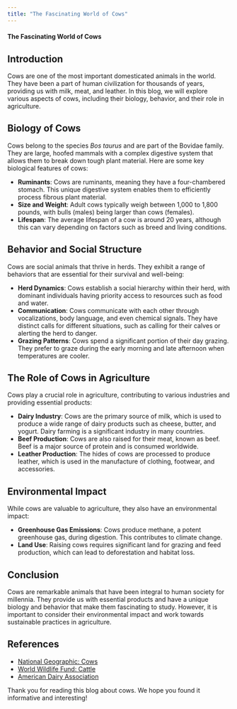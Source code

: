 ```yaml
---
title: "The Fascinating World of Cows"
---
```


#### The Fascinating World of Cows

## Introduction
Cows are one of the most important domesticated animals in the world. They have been a part of human civilization for thousands of years, providing us with milk, meat, and leather. In this blog, we will explore various aspects of cows, including their biology, behavior, and their role in agriculture.

## Biology of Cows
Cows belong to the species *Bos taurus* and are part of the Bovidae family. They are large, hoofed mammals with a complex digestive system that allows them to break down tough plant material. Here are some key biological features of cows:

- **Ruminants**: Cows are ruminants, meaning they have a four-chambered stomach. This unique digestive system enables them to efficiently process fibrous plant material.
- **Size and Weight**: Adult cows typically weigh between 1,000 to 1,800 pounds, with bulls (males) being larger than cows (females).
- **Lifespan**: The average lifespan of a cow is around 20 years, although this can vary depending on factors such as breed and living conditions.

## Behavior and Social Structure
Cows are social animals that thrive in herds. They exhibit a range of behaviors that are essential for their survival and well-being:

- **Herd Dynamics**: Cows establish a social hierarchy within their herd, with dominant individuals having priority access to resources such as food and water.
- **Communication**: Cows communicate with each other through vocalizations, body language, and even chemical signals. They have distinct calls for different situations, such as calling for their calves or alerting the herd to danger.
- **Grazing Patterns**: Cows spend a significant portion of their day grazing. They prefer to graze during the early morning and late afternoon when temperatures are cooler.

## The Role of Cows in Agriculture
Cows play a crucial role in agriculture, contributing to various industries and providing essential products:

- **Dairy Industry**: Cows are the primary source of milk, which is used to produce a wide range of dairy products such as cheese, butter, and yogurt. Dairy farming is a significant industry in many countries.
- **Beef Production**: Cows are also raised for their meat, known as beef. Beef is a major source of protein and is consumed worldwide.
- **Leather Production**: The hides of cows are processed to produce leather, which is used in the manufacture of clothing, footwear, and accessories.

## Environmental Impact
While cows are valuable to agriculture, they also have an environmental impact:

- **Greenhouse Gas Emissions**: Cows produce methane, a potent greenhouse gas, during digestion. This contributes to climate change.
- **Land Use**: Raising cows requires significant land for grazing and feed production, which can lead to deforestation and habitat loss.

## Conclusion
Cows are remarkable animals that have been integral to human society for millennia. They provide us with essential products and have a unique biology and behavior that make them fascinating to study. However, it is important to consider their environmental impact and work towards sustainable practices in agriculture.

## References
- [National Geographic: Cows](https://www.nationalgeographic.com/animals/mammals/facts/cow)
- [World Wildlife Fund: Cattle](https://www.worldwildlife.org/species/cattle)
- [American Dairy Association](https://www.americandairy.com/)

Thank you for reading this blog about cows. We hope you found it informative and interesting!